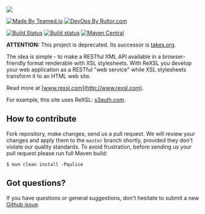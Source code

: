 <img src="http://img.rexsl.com/logo-200x45.png" />

[![Made By Teamed.io](http://img.teamed.io/btn.svg)](http://www.teamed.io)
[![DevOps By Rultor.com](http://www.rultor.com/b/yegor256/rexsl)](http://www.rultor.com/p/yegor256/rexsl)

[![Build Status](https://travis-ci.org/yegor256/rexsl.svg?branch=master)](https://travis-ci.org/yegor256/rexsl)
[![Build status](https://ci.appveyor.com/api/projects/status/qfgwopxasua7xtwg/branch/master?svg=true)](https://ci.appveyor.com/project/yegor256/rexsl/branch/master)
[![Maven Central](https://maven-badges.herokuapp.com/maven-central/com.rexsl/rexsl/badge.svg)](https://maven-badges.herokuapp.com/maven-central/com.rexsl/rexsl)

**ATTENTION:** This project is deprecated. Its successor is [takes.org](http://www.takes.org).

The idea is simple - to make a RESTful XML API available in a browser-friendly
format renderable with XSL stylesheets. With ReXSL you develop your web
application as a RESTful "web service" while XSL stylesheets transform it to an HTML web site.

Read more at [www.rexsl.com](http://www.rexsl.com).

For example, this site uses ReXSL:
[s3auth.com](http://www.s3auth.com).

## How to contribute

Fork repository, make changes, send us a pull request. We will review
your changes and apply them to the `master` branch shortly, provided
they don't violate our quality standards. To avoid frustration, before
sending us your pull request please run full Maven build:

```
$ mvn clean install -Pqulice
```

## Got questions?

If you have questions or general suggestions, don't hesitate to submit
a new [Github issue](https://github.com/yegor256/rexsl/issues/new).
